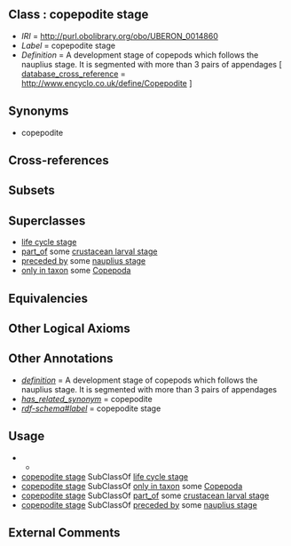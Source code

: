 
## Class : copepodite stage

 * *IRI* = http://purl.obolibrary.org/obo/UBERON_0014860
 * *Label* = copepodite stage
 * *Definition* = A development stage of copepods which follows the nauplius stage. It is segmented with more than 3 pairs of appendages [ [database_cross_reference](../../ef/oboInOwl#hasDbXref.md) = http://www.encyclo.co.uk/define/Copepodite ]

## Synonyms

 * copepodite

## Cross-references


## Subsets


## Superclasses

 * [life cycle stage](../../UBERON/05/UBERON_0000105.md)
 * [part_of](../../BFO/50/BFO_0000050.md) some [crustacean larval stage](../../UBERON/78/UBERON_0018378.md)
 * [preceded by](../../BFO/62/BFO_0000062.md) some [nauplius stage](../../UBERON/06/UBERON_0014406.md)
 * [only in taxon](../../RO/60/RO_0002160.md) some [Copepoda](../../NCBITaxon/30/NCBITaxon_6830.md)

## Equivalencies


## Other Logical Axioms


## Other Annotations

 * *[definition](../../IAO/15/IAO_0000115.md)* = A development stage of copepods which follows the nauplius stage. It is segmented with more than 3 pairs of appendages
 * *[has_related_synonym](../../ym/oboInOwl#hasRelatedSynonym.md)* = copepodite
 * *[rdf-schema#label](../../el/rdf-schema#label.md)* = copepodite stage

## Usage

 * -
 * [copepodite stage](../../UBERON/60/UBERON_0014860.md) SubClassOf [life cycle stage](../../UBERON/05/UBERON_0000105.md)
 * [copepodite stage](../../UBERON/60/UBERON_0014860.md) SubClassOf [only in taxon](../../RO/60/RO_0002160.md) some [Copepoda](../../NCBITaxon/30/NCBITaxon_6830.md)
 * [copepodite stage](../../UBERON/60/UBERON_0014860.md) SubClassOf [part_of](../../BFO/50/BFO_0000050.md) some [crustacean larval stage](../../UBERON/78/UBERON_0018378.md)
 * [copepodite stage](../../UBERON/60/UBERON_0014860.md) SubClassOf [preceded by](../../BFO/62/BFO_0000062.md) some [nauplius stage](../../UBERON/06/UBERON_0014406.md)

## External Comments

